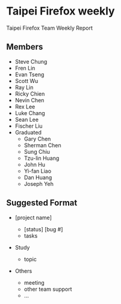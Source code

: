 Taipei Firefox weekly
==============

Taipei Firefox Team Weekly Report

Members
-------
* Steve Chung
* Fren Lin
* Evan Tseng
* Scott Wu
* Ray Lin
* Ricky Chien
* Nevin Chen
* Rex Lee
* Luke Chang
* Sean Lee
* Fischer Liu
* Graduated
  - Gary Chen
  - Sherman Chen
  - Sung Chiu
  - Tzu-lin Huang
  - John Hu
  - Yi-fan Liao
  - Dan Huang
  - Joseph Yeh

Suggested Format
------
* [project name]
  - [status] [bug #]
  - tasks

* Study
  - topic

* Others
  - meeting
  - other team support
  - ...
